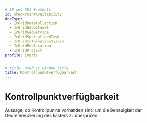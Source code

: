 ```yaml
---
# ID des GUI Elements
id: checkPointAvailability
docType:
  - InGridDataCollection
  - InGridGeoDataset
  - InGridGeoService
  - InGridSpecialisedTask
  - InGridInformationSystem
  - InGridPublication
  - InGridProject
profile: ingrid


# title, used as window title
title: Kontrollpunktverfügbarkeit
---
```


# Kontrollpunktverfügbarkeit

Aussage, ob Kontrollpunkte vorhanden sind, um die Genauigkeit der Georeferenzierung des Rasters zu überprüfen.

